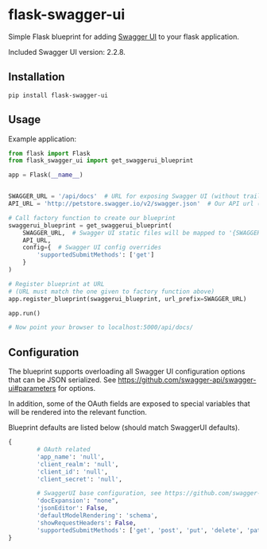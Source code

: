 # flask-swagger-ui

Simple Flask blueprint for adding [Swagger UI](https://github.com/swagger-api/swagger-ui) to your flask application.

Included Swagger UI version: 2.2.8.

## Installation

`pip install flask-swagger-ui`

## Usage

Example application:

```python
from flask import Flask
from flask_swagger_ui import get_swaggerui_blueprint

app = Flask(__name__)


SWAGGER_URL = '/api/docs'  # URL for exposing Swagger UI (without trailing '/')
API_URL = 'http://petstore.swagger.io/v2/swagger.json'  # Our API url (can of course be a local resource)

# Call factory function to create our blueprint
swaggerui_blueprint = get_swaggerui_blueprint(
    SWAGGER_URL,  # Swagger UI static files will be mapped to '{SWAGGER_URL}/dist/'
    API_URL,
    config={  # Swagger UI config overrides
        'supportedSubmitMethods': ['get']
    }
)

# Register blueprint at URL
# (URL must match the one given to factory function above)
app.register_blueprint(swaggerui_blueprint, url_prefix=SWAGGER_URL)

app.run()

# Now point your browser to localhost:5000/api/docs/

```

## Configuration

The blueprint supports overloading all Swagger UI configuration options that can be JSON serialized.
See https://github.com/swagger-api/swagger-ui#parameters for options.

In addition, some of the OAuth fields are exposed to special variables that will be rendered into the relevant function.

Blueprint defaults are listed below (should match SwaggerUI defaults).

```python
{
        # OAuth related
        'app_name': 'null',
        'client_realm': 'null',
        'client_id': 'null',
        'client_secret': 'null',

        # SwaggerUI base configuration, see https://github.com/swagger-api/swagger-ui#parameters
        'docExpansion': "none",
        'jsonEditor': False,
        'defaultModelRendering': 'schema',
        'showRequestHeaders': False,
        'supportedSubmitMethods': ['get', 'post', 'put', 'delete', 'patch']
}
```
